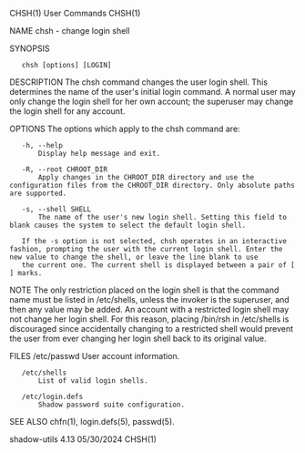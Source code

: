 CHSH(1)                                                                                        User Commands                                                                                        CHSH(1)

NAME
       chsh - change login shell

SYNOPSIS

       chsh [options] [LOGIN]

DESCRIPTION
       The chsh command changes the user login shell. This determines the name of the user's initial login command. A normal user may only change the login shell for her own account; the superuser may
       change the login shell for any account.

OPTIONS
       The options which apply to the chsh command are:

       -h, --help
           Display help message and exit.

       -R, --root CHROOT_DIR
           Apply changes in the CHROOT_DIR directory and use the configuration files from the CHROOT_DIR directory. Only absolute paths are supported.

       -s, --shell SHELL
           The name of the user's new login shell. Setting this field to blank causes the system to select the default login shell.

       If the -s option is not selected, chsh operates in an interactive fashion, prompting the user with the current login shell. Enter the new value to change the shell, or leave the line blank to use
       the current one. The current shell is displayed between a pair of [ ] marks.

NOTE
       The only restriction placed on the login shell is that the command name must be listed in /etc/shells, unless the invoker is the superuser, and then any value may be added. An account with a
       restricted login shell may not change her login shell. For this reason, placing /bin/rsh in /etc/shells is discouraged since accidentally changing to a restricted shell would prevent the user from
       ever changing her login shell back to its original value.

FILES
       /etc/passwd
           User account information.

       /etc/shells
           List of valid login shells.

       /etc/login.defs
           Shadow password suite configuration.

SEE ALSO
       chfn(1), login.defs(5), passwd(5).

shadow-utils 4.13                                                                                05/30/2024                                                                                         CHSH(1)
